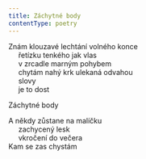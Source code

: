 ```yaml
---
title: Záchytné body
contentType: poetry
---
```


<section>

Znám klouzavé lechtání volného konce  
     řetízku tenkého jak vlas  
     v zrcadle marným pohybem  
     chytám nahý krk ulekaná odvahou  
     slovy  
     je to dost

Záchytné body

</section>

<section>

A někdy zůstane na malíčku  
     zachycený lesk  
     vkročení do večera  
Kam se zas chystám

</section>
